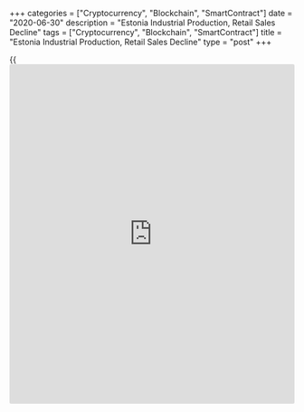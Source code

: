 +++
categories = ["Cryptocurrency", "Blockchain", "SmartContract"]
date = "2020-06-30"
description = "Estonia Industrial Production, Retail Sales Decline"
tags = ["Cryptocurrency", "Blockchain", "SmartContract"]
title = "Estonia Industrial Production, Retail Sales Decline"
type = "post"
+++

{{<iframe id="large-banner" src="https://www.bounty.group/#slide=3.0" width="100%" height="600" scrolling="no" style="border: 0px solid rgb(216, 221, 230); border-radius: 3px;">}}

Estonia's industrial production and retail sales decreased in May, data
from Statistics Estonia showed on Tuesday.

Industrial production declined a working-day adjusted 17.7 percent year-
on-year in May, following a 16.9 percent fall in April.

Production continued to decrease at the same rate as in April, Helle
Bunder, analyst at Statistics Estonia, said.

"It is positive, however, that there wasn't such a significant fall in
the manufacture of food products and wood, which are the two
manufacturing activities with the largest shares," Bunder added.

Manufacturing output decreased 17.3 percent annually in May.

Among the other sub sectors, production in mining and energy declined
24.4 percent and 16.7 percent, respectively.

On a monthly basis, industrial production fell a seasonally and working-
day adjusted 0.2 percent in May.

Separate data from the statistical office showed that the retail sales
declined 1.0 percent annually in May.

"The main reason was that since 11 May, people were again allowed to
visit shopping centres," Jaanika Tiigiste, leading analyst at Statistics
Estonia, said.

On a monthly basis, retail sales rose a seasonally and working-day
adjusted 9.0 percent in May.

For comments and feedback [contact](https://www.playgroundfx.com/contact/): editorial@rtt[news](https://www.letsplayfx.com/blog/forex-news-website/).com

[Economic News][1]

 **What parts of the world are seeing the best (and worst) economic
performances lately? Click[here][2] to check out our [Econ Scorecard][2]
and find out! See up-to-the-moment [ranking](https://www.playgroundfx.com/blog/crypto-exchange-ranking/)s for the best and worst
performers in [GDP][3], [unemployment rate][4], [inflation][5] and much
more.**

   1. www.rtt[news](https://www.letsplayfx.com/blog/forex-news-website/).com/Content/EconomicNews.aspx
   2. www.rtt[news](https://www.letsplayfx.com/blog/forex-news-website/).com/economic-scorecard/world-rank/industrial-production/highest-performance.aspx
   3. www.rtt[news](https://www.letsplayfx.com/blog/forex-news-website/).com/economic-scorecard/world-rank/GDP/highest-performance.aspx
   4. www.rtt[news](https://www.letsplayfx.com/blog/forex-news-website/).com/economic-scorecard/world-rank/unemployment-rate/lowest-performance.aspx
   5. www.rtt[news](https://www.letsplayfx.com/blog/forex-news-website/).com/economic-scorecard/world-rank/CPI/highest-performance.aspx
